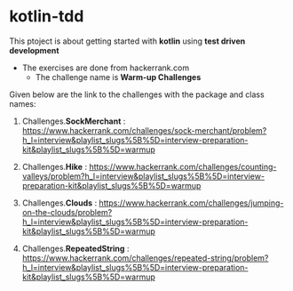 # kotlin-tdd

<p> This ptoject is about getting started with <b>kotlin</b> using <b>test driven development</b>

* The exercises are done from hackerrank.com
    * The challenge name is <b>Warm-up Challenges</b>

Given below are the link to the challenges with the package and class names: 

1. Challenges.<b>SockMerchant</b> : https://www.hackerrank.com/challenges/sock-merchant/problem?h_l=interview&playlist_slugs%5B%5D=interview-preparation-kit&playlist_slugs%5B%5D=warmup

2. Challenges.<b>Hike</b> : https://www.hackerrank.com/challenges/counting-valleys/problem?h_l=interview&playlist_slugs%5B%5D=interview-preparation-kit&playlist_slugs%5B%5D=warmup

3. Challenges.<b>Clouds</b> : https://www.hackerrank.com/challenges/jumping-on-the-clouds/problem?h_l=interview&playlist_slugs%5B%5D=interview-preparation-kit&playlist_slugs%5B%5D=warmup

4. Challenges.<b>RepeatedString</b> : https://www.hackerrank.com/challenges/repeated-string/problem?h_l=interview&playlist_slugs%5B%5D=interview-preparation-kit&playlist_slugs%5B%5D=warmup
